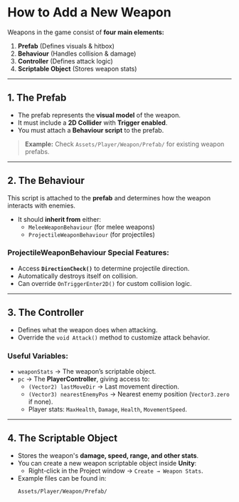 # How to Add a New Weapon

Weapons in the game consist of **four main elements:**  

1. **Prefab** (Defines visuals & hitbox)  
2. **Behaviour** (Handles collision & damage)  
3. **Controller** (Defines attack logic)  
4. **Scriptable Object** (Stores weapon stats)  

---

## 1. The Prefab  
- The prefab represents the **visual model** of the weapon.  
- It must include a **2D Collider** with **Trigger enabled**.  
- You must attach a **Behaviour script** to the prefab.  

> **Example:** Check `Assets/Player/Weapon/Prefab/` for existing weapon prefabs.  

---

## 2. The Behaviour  
This script is attached to the **prefab** and determines how the weapon interacts with enemies.  
- It should **inherit from** either:  
  - `MeleeWeaponBehaviour` (for melee weapons)  
  - `ProjectileWeaponBehaviour` (for projectiles)  

### **ProjectileWeaponBehaviour Special Features:**  
- Access **`DirectionCheck()`** to determine projectile direction.  
- Automatically destroys itself on collision.  
- Can override `OnTriggerEnter2D()` for custom collision logic.  

---

## 3. The Controller  
- Defines what the weapon does when attacking.  
- Override the `void Attack()` method to customize attack behavior.  

### **Useful Variables:**  
- `weaponStats` → The weapon’s scriptable object.  
- `pc` → The **PlayerController**, giving access to:  
  - `(Vector2) lastMoveDir` → Last movement direction.  
  - `(Vector3) nearestEnemyPos` → Nearest enemy position (`Vector3.zero` if none).  
  - Player stats: `MaxHealth`, `Damage`, `Health`, `MovementSpeed`.  

---

## 4. The Scriptable Object  
- Stores the weapon's **damage, speed, range, and other stats**.  
- You can create a new weapon scriptable object inside **Unity**:  
  - Right-click in the Project window → `Create → Weapon Stats`.  
- Example files can be found in:  
  ```plaintext
  Assets/Player/Weapon/Prefab/
